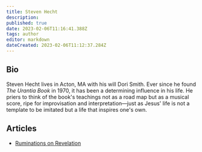 ```yaml
---
title: Steven Hecht
description:
published: true
date: 2023-02-06T11:16:41.388Z
tags: author
editor: markdown
dateCreated: 2023-02-06T11:12:37.284Z
---
```


## Bio

Steven Hecht lives in Acton, MA with his will Dori Smith. Ever since he found _The Urantia Book_ in 1970, it has been a determining influence in his life. He priers to think of the book's teachings not as a road map but as a musical score, ripe for improvisation and interpretation—just as Jesus' life is not a template to be imitated but a life that inspires one's own.

## Articles

- [Ruminations on Revelation](/en/article/Steven_Hecht/Ruminations_on_Revelation)